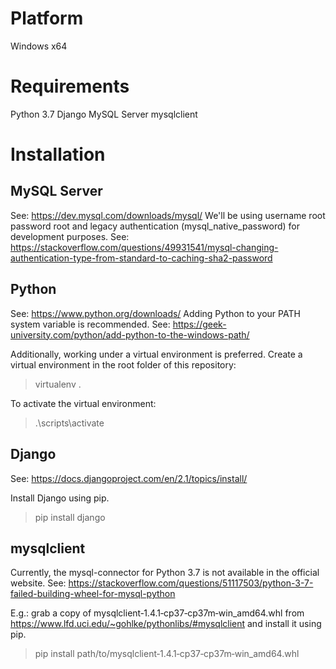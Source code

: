 # Platform
Windows x64

# Requirements
Python 3.7
Django
MySQL Server
mysqlclient

# Installation

## MySQL Server

See: https://dev.mysql.com/downloads/mysql/
We'll be using username root password root and legacy authentication (mysql_native_password) for development purposes. See: https://stackoverflow.com/questions/49931541/mysql-changing-authentication-type-from-standard-to-caching-sha2-password

## Python

See: https://www.python.org/downloads/
Adding Python to your PATH system variable is recommended. See: https://geek-university.com/python/add-python-to-the-windows-path/

Additionally, working under a virtual environment is preferred.
Create a virtual environment in the root folder of this repository:

> virtualenv .

To activate the virtual environment:

> .\scripts\activate

## Django

See: https://docs.djangoproject.com/en/2.1/topics/install/

Install Django using pip.

> pip install django

## mysqlclient

Currently, the mysql-connector for Python 3.7 is not available in the official website. See: https://stackoverflow.com/questions/51117503/python-3-7-failed-building-wheel-for-mysql-python

E.g.: grab a copy of mysqlclient‑1.4.1‑cp37‑cp37m‑win_amd64.whl from https://www.lfd.uci.edu/~gohlke/pythonlibs/#mysqlclient and install it using pip.

> pip install path/to/mysqlclient‑1.4.1‑cp37‑cp37m‑win_amd64.whl
